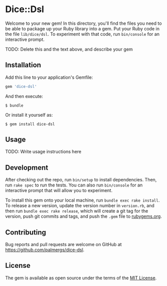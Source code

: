# Dice::Dsl

Welcome to your new gem! In this directory, you'll find the files you need to be able to package up your Ruby library into a gem. Put your Ruby code in the file `lib/dice/dsl`. To experiment with that code, run `bin/console` for an interactive prompt.

TODO: Delete this and the text above, and describe your gem

## Installation

Add this line to your application's Gemfile:

```ruby
gem 'dice-dsl'
```

And then execute:

    $ bundle

Or install it yourself as:

    $ gem install dice-dsl

## Usage

TODO: Write usage instructions here

## Development

After checking out the repo, run `bin/setup` to install dependencies. Then, run `rake spec` to run the tests. You can also run `bin/console` for an interactive prompt that will allow you to experiment.

To install this gem onto your local machine, run `bundle exec rake install`. To release a new version, update the version number in `version.rb`, and then run `bundle exec rake release`, which will create a git tag for the version, push git commits and tags, and push the `.gem` file to [rubygems.org](https://rubygems.org).

## Contributing

Bug reports and pull requests are welcome on GitHub at https://github.com/palmergs/dice-dsl.

## License

The gem is available as open source under the terms of the [MIT License](http://opensource.org/licenses/MIT).
